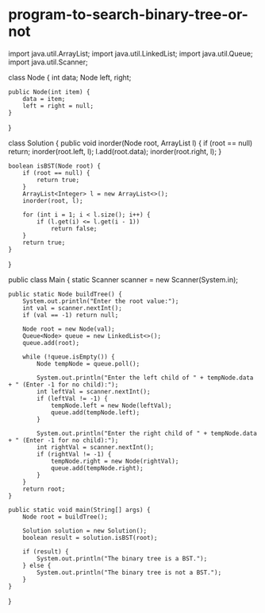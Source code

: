 # program-to-search-binary-tree-or-not
import java.util.ArrayList;
import java.util.LinkedList;
import java.util.Queue;
import java.util.Scanner;

class Node {
    int data;
    Node left, right;

    public Node(int item) {
        data = item;
        left = right = null;
    }
}

class Solution {
    public void inorder(Node root, ArrayList<Integer> l) {
        if (root == null)
            return;
        inorder(root.left, l);
        l.add(root.data);
        inorder(root.right, l);
    }

    boolean isBST(Node root) {
        if (root == null) {
            return true;
        }
        ArrayList<Integer> l = new ArrayList<>();
        inorder(root, l);

        for (int i = 1; i < l.size(); i++) {
            if (l.get(i) <= l.get(i - 1))
                return false;
        }
        return true;
    }
}

public class Main {
    static Scanner scanner = new Scanner(System.in);

    public static Node buildTree() {
        System.out.println("Enter the root value:");
        int val = scanner.nextInt();
        if (val == -1) return null;

        Node root = new Node(val);
        Queue<Node> queue = new LinkedList<>();
        queue.add(root);

        while (!queue.isEmpty()) {
            Node tempNode = queue.poll();

            System.out.println("Enter the left child of " + tempNode.data + " (Enter -1 for no child):");
            int leftVal = scanner.nextInt();
            if (leftVal != -1) {
                tempNode.left = new Node(leftVal);
                queue.add(tempNode.left);
            }

            System.out.println("Enter the right child of " + tempNode.data + " (Enter -1 for no child):");
            int rightVal = scanner.nextInt();
            if (rightVal != -1) {
                tempNode.right = new Node(rightVal);
                queue.add(tempNode.right);
            }
        }
        return root;
    }

    public static void main(String[] args) {
        Node root = buildTree();

        Solution solution = new Solution();
        boolean result = solution.isBST(root);

        if (result) {
            System.out.println("The binary tree is a BST.");
        } else {
            System.out.println("The binary tree is not a BST.");
        }
    }
}
